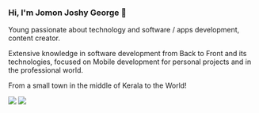 ###  Hi, I'm Jomon Joshy George 👋

Young passionate about technology and software / apps development, content creator.

Extensive knowledge in software development from Back to Front and its technologies, focused on Mobile development for personal projects and in the professional world.

From a small town in the middle of Kerala to the World!

[<img src="https://img.shields.io/badge/linkedin-%230077B5.svg?&style=for-the-badge&logo=linkedin&logoColor=white" />](https://www.linkedin.com/in/jomonjoshygeorge/) ![](https://komarev.com/ghpvc/?username=joafc96&color=5BBF0F&abbreviated=true) 